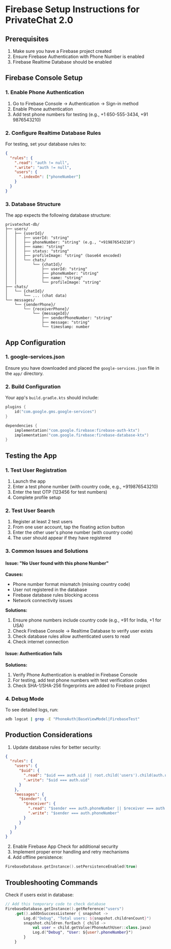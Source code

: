 # Firebase Setup Instructions for PrivateChat 2.0

## Prerequisites
1. Make sure you have a Firebase project created
2. Ensure Firebase Authentication with Phone Number is enabled
3. Firebase Realtime Database should be enabled

## Firebase Console Setup

### 1. Enable Phone Authentication
1. Go to Firebase Console → Authentication → Sign-in method
2. Enable Phone authentication
3. Add test phone numbers for testing (e.g., +1 650-555-3434, +91 9876543210)

### 2. Configure Realtime Database Rules
For testing, set your database rules to:
```json
{
  "rules": {
    ".read": "auth != null",
    ".write": "auth != null",
    "users": {
      ".indexOn": ["phoneNumber"]
    }
  }
}
```

### 3. Database Structure
The app expects the following database structure:
```
privatechat-db/
├── users/
│   ├── {userId}/
│   │   ├── userId: "string"
│   │   ├── phoneNumber: "string" (e.g., "+919876543210")
│   │   ├── name: "string"
│   │   ├── status: "string"
│   │   ├── profileImage: "string" (base64 encoded)
│   │   └── chats/
│   │       └── {chatId}/
│   │           ├── userId: "string"
│   │           ├── phoneNumber: "string"
│   │           ├── name: "string"
│   │           └── profileImage: "string"
├── chats/
│   └── {chatId}/
│       └── ... (chat data)
└── messages/
    └── {senderPhone}/
        └── {receiverPhone}/
            └── {messageId}/
                ├── senderPhoneNumber: "string"
                ├── message: "string"
                └── timestamp: number
```

## App Configuration

### 1. google-services.json
Ensure you have downloaded and placed the `google-services.json` file in the `app/` directory.

### 2. Build Configuration
Your app's `build.gradle.kts` should include:
```kotlin
plugins {
    id("com.google.gms.google-services")
}

dependencies {
    implementation("com.google.firebase:firebase-auth-ktx")
    implementation("com.google.firebase:firebase-database-ktx")
}
```

## Testing the App

### 1. Test User Registration
1. Launch the app
2. Enter a test phone number (with country code, e.g., +919876543210)
3. Enter the test OTP (123456 for test numbers)
4. Complete profile setup

### 2. Test User Search
1. Register at least 2 test users
2. From one user account, tap the floating action button
3. Enter the other user's phone number (with country code)
4. The user should appear if they have registered

### 3. Common Issues and Solutions

#### Issue: "No User found with this phone Number"
**Causes:**
- Phone number format mismatch (missing country code)
- User not registered in the database
- Firebase database rules blocking access
- Network connectivity issues

**Solutions:**
1. Ensure phone numbers include country code (e.g., +91 for India, +1 for USA)
2. Check Firebase Console → Realtime Database to verify user exists
3. Check database rules allow authenticated users to read
4. Check internet connection

#### Issue: Authentication fails
**Solutions:**
1. Verify Phone Authentication is enabled in Firebase Console
2. For testing, add test phone numbers with test verification codes
3. Check SHA-1/SHA-256 fingerprints are added to Firebase project

### 4. Debug Mode
To see detailed logs, run:
```bash
adb logcat | grep -E "PhoneAuth|BaseViewModel|FirebaseTest"
```

## Production Considerations

1. Update database rules for better security:
```json
{
  "rules": {
    "users": {
      "$uid": {
        ".read": "$uid === auth.uid || root.child('users').child(auth.uid).child('chats').hasChild($uid)",
        ".write": "$uid === auth.uid"
      }
    },
    "messages": {
      "$sender": {
        "$receiver": {
          ".read": "$sender === auth.phoneNumber || $receiver === auth.phoneNumber",
          ".write": "$sender === auth.phoneNumber"
        }
      }
    }
  }
}
```

2. Enable Firebase App Check for additional security
3. Implement proper error handling and retry mechanisms
4. Add offline persistence:
```kotlin
FirebaseDatabase.getInstance().setPersistenceEnabled(true)
```

## Troubleshooting Commands

Check if users exist in database:
```kotlin
// Add this temporary code to check database
FirebaseDatabase.getInstance().getReference("users")
    .get().addOnSuccessListener { snapshot ->
        Log.d("Debug", "Total users: ${snapshot.childrenCount}")
        snapshot.children.forEach { child ->
            val user = child.getValue(PhoneAuthUser::class.java)
            Log.d("Debug", "User: ${user?.phoneNumber}")
        }
    }
```
